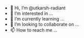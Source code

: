 - 👋 Hi, I’m @utkarsh-radiant
- 👀 I’m interested in ...
- 🌱 I’m currently learning ...
- 💞️ I’m looking to collaborate on ...
- 📫 How to reach me ...

<!---
utkarsh-radiant/utkarsh-radiant is a ✨ special ✨ repository because its `README.md` (this file) appears on your GitHub profile.
You can click the Preview link to take a look at your changes.
--->
